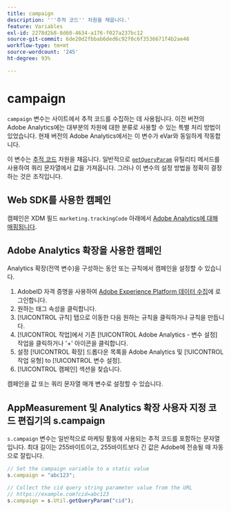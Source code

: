 ```yaml
---
title: campaign
description: '''추적 코드'' 차원을 채웁니다.'
feature: Variables
exl-id: 2278d2b8-8d60-4634-a176-f027a237bc12
source-git-commit: 6de20d2fbbab6ded6c92f0c6f3536671f4b2ae46
workflow-type: tm+mt
source-wordcount: '245'
ht-degree: 93%

---
```


# campaign

`campaign` 변수는 사이트에서 추적 코드를 수집하는 데 사용됩니다. 이전 버전의 Adobe Analytics에는 대부분의 차원에 대한 분류로 사용할 수 있는 특별 처리 방법이 있었습니다. 현재 버전의 Adobe Analytics에서는 이 변수가 eVar와 동일하게 작동합니다.

이 변수는 [추적 코드](/help/components/dimensions/tracking-code.md) 차원을 채웁니다. 일반적으로 [`getQueryParam`](/help/implement/vars/plugins/getqueryparam.md) 유틸리티 메서드를 사용하여 쿼리 문자열에서 값을 가져옵니다. 그러나 이 변수의 설정 방법을 정확히 결정하는 것은 조직입니다.

## Web SDK를 사용한 캠페인

캠페인은 XDM 필드 `marketing.trackingCode` 아래에서 [Adobe Analytics에 대해 매핑됩니다](https://experienceleague.adobe.com/docs/analytics/implementation/aep-edge/variable-mapping.html).

## Adobe Analytics 확장을 사용한 캠페인

Analytics 확장(전역 변수)을 구성하는 동안 또는 규칙에서 캠페인을 설정할 수 있습니다.

1. AdobeID 자격 증명을 사용하여 [Adobe Experience Platform 데이터 수집](https://experience.adobe.com/data-collection)에 로그인합니다.
2. 원하는 태그 속성을 클릭합니다.
3. [!UICONTROL 규칙] 탭으로 이동한 다음 원하는 규칙을 클릭하거나 규칙을 만듭니다.
4. [!UICONTROL 작업]에서 기존 [!UICONTROL Adobe Analytics - 변수 설정] 작업을 클릭하거나 &#39;+&#39; 아이콘을 클릭합니다.
5. 설정 [!UICONTROL 확장] 드롭다운 목록을 Adobe Analytics 및 [!UICONTROL 작업 유형] to [!UICONTROL 변수 설정].
6. [!UICONTROL 캠페인] 섹션을 찾습니다.

캠페인을 값 또는 쿼리 문자열 매개 변수로 설정할 수 있습니다.

## AppMeasurement 및 Analytics 확장 사용자 지정 코드 편집기의 s.campaign

`s.campaign` 변수는 일반적으로 마케팅 활동에 사용되는 추적 코드를 포함하는 문자열입니다. 최대 길이는 255바이트이고, 255바이트보다 긴 값은 Adobe에 전송될 때 자동으로 잘립니다.

```js
// Set the campaign variable to a static value
s.campaign = "abc123";

// Collect the cid query string parameter value from the URL
// https://example.com?cid=abc123
s.campaign = s.Util.getQueryParam("cid");
```
